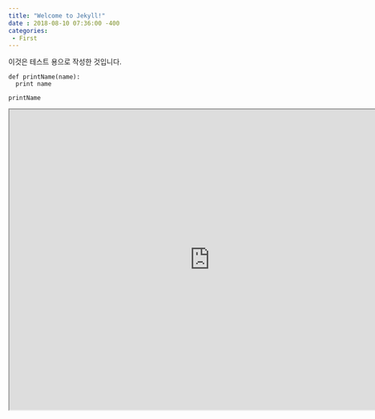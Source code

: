 ```yaml
---
title: "Welcome to Jekyll!"
date : 2018-08-10 07:36:00 -400
categories: 
 - First
---
```



이것은 테스트 용으로 작성한 것입니다. 

``` 
def printName(name):
  print name
  
printName
```

<div>
<iframe src="http://xsage78.iptime.org:59102/app/kibana#/visualize/edit/79895c30-9351-11e9-bfba-7762fa8cbd21?embed=true&_g=()" height="600" width="800"></iframe>
</div>
